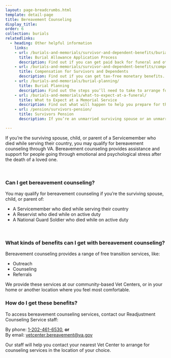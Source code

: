 ```yaml
---
layout: page-breadcrumbs.html
template: detail-page
title: Bereavement Counseling
display_title:
order: 6
collection: burials
relatedlinks:
  - heading: Other helpful information
    links:
    - url: /burials-and-memorials/survivor-and-dependent-benefits/burial-costs/
      title: Burial Allowance Application Process
      description: Find out if you can get paid back for funeral and other burial costs.
    - url: /burials-and-memorials/survivor-and-dependent-benefits/compensation/
      title: Compensation for Survivors and Dependents
      description: Find out if you can get tax-free monetary benefits.
    - url: /burials-and-memorials/burial-planning/
      title: Burial Planning
      description: Find out the steps you’ll need to take to arrange for a Servicemember, Veteran, or eligible family member’s burial.
    - url: /burials-and-memorials/what-to-expect-at-a-funeral/
      title: What to Expect at a Memorial Service
      description: Find out what will happen to help you prepare for this day.
    - url: /pension/survivors-pension/
      title: Survivors Pension
      description: If you’re an unmarried surviving spouse or an unmarried child of a deceased Veteran with wartime service, find out if you can get monthly payments.

---
```


<div class="va-introtext">

If you’re the surviving spouse, child, or parent of a Servicemember who died while serving their country, you may qualify for bereavement counseling through VA. Bereavement counseling provides assistance and support for people going through emotional and psychological stress after the death of a loved one.

</div>

<br>

<div class="feature" markdown=“1”>

### Can I get bereavement counseling?

You may qualify for bereavement counseling if you’re the surviving spouse, child, or parent of:
- A Servicemember who died while serving their country 
- A Reservist who died while on active duty
- A National Guard Soldier who died while on active duty

</div>

<br>

### What kinds of benefits can I get with bereavement counseling?

Bereavement counseling provides a range of free transition services, like:

- Outreach
- Counseling
- Referrals

We provide these services at our community-based Vet Centers, or in your home or another location where you feel most comfortable.

### How do I get these benefits?

To access bereavement counseling services, contact our Readjustment Counseling Service staff:

By phone: <a href='tel:+1-202-461-6530'>1-202-461-6530</a>, **or**<br>
By email: <a href='mailto:vetcenter.bereavement@va.gov'>vetcenter.bereavement@va.gov</a>

Our staff will help you contact your nearest Vet Center to arrange for counseling services in the location of your choice.
